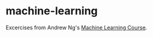# machine-learning
Excercises from Andrew Ng's [Machine Learning Course](https://www.coursera.org/learn/machine-learning).
